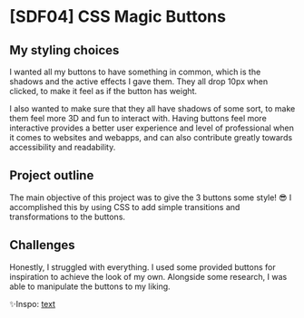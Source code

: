 # [SDF04] CSS Magic Buttons

## My styling choices

I wanted all my buttons to have something in common, which is the shadows and the active effects I gave them. They all drop 10px when clicked, to make it feel as if the button has weight.

I also wanted to make sure that they all have shadows of some sort, to make them feel more 3D and fun to interact with. Having buttons feel more interactive provides a better user experience and level of professional when it comes to websites and webapps, and can also contribute greatly towards accessibility and readability.

## Project outline

The main objective of this project was to give the 3 buttons some style! 😎
I accomplished this by using CSS to add simple transitions and transformations to the buttons.

## Challenges

Honestly, I struggled with everything. I used some provided buttons for inspiration to achieve the look of my own. Alongside some research, I was able to manipulate the buttons to my liking.

✨Inspo: [text](https://codepen.io/codespace-academy/pen/xxmWrjX)
